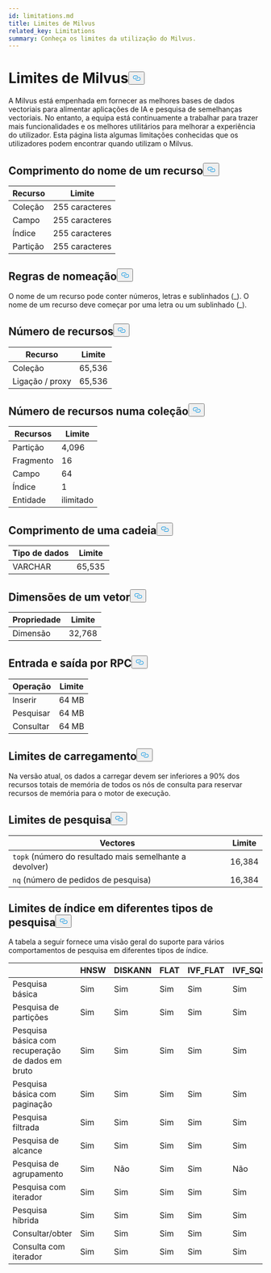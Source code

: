 ```yaml
---
id: limitations.md
title: Limites de Milvus
related_key: Limitations
summary: Conheça os limites da utilização do Milvus.
---
```

<h1 id="Milvus-Limits" class="common-anchor-header">Limites de Milvus<button data-href="#Milvus-Limits" class="anchor-icon" translate="no">
      <svg translate="no"
        aria-hidden="true"
        focusable="false"
        height="20"
        version="1.1"
        viewBox="0 0 16 16"
        width="16"
      >
        <path
          fill="#0092E4"
          fill-rule="evenodd"
          d="M4 9h1v1H4c-1.5 0-3-1.69-3-3.5S2.55 3 4 3h4c1.45 0 3 1.69 3 3.5 0 1.41-.91 2.72-2 3.25V8.59c.58-.45 1-1.27 1-2.09C10 5.22 8.98 4 8 4H4c-.98 0-2 1.22-2 2.5S3 9 4 9zm9-3h-1v1h1c1 0 2 1.22 2 2.5S13.98 12 13 12H9c-.98 0-2-1.22-2-2.5 0-.83.42-1.64 1-2.09V6.25c-1.09.53-2 1.84-2 3.25C6 11.31 7.55 13 9 13h4c1.45 0 3-1.69 3-3.5S14.5 6 13 6z"
        ></path>
      </svg>
    </button></h1><p>A Milvus está empenhada em fornecer as melhores bases de dados vectoriais para alimentar aplicações de IA e pesquisa de semelhanças vectoriais. No entanto, a equipa está continuamente a trabalhar para trazer mais funcionalidades e os melhores utilitários para melhorar a experiência do utilizador. Esta página lista algumas limitações conhecidas que os utilizadores podem encontrar quando utilizam o Milvus.</p>
<h2 id="Length-of-a-resource-name" class="common-anchor-header">Comprimento do nome de um recurso<button data-href="#Length-of-a-resource-name" class="anchor-icon" translate="no">
      <svg translate="no"
        aria-hidden="true"
        focusable="false"
        height="20"
        version="1.1"
        viewBox="0 0 16 16"
        width="16"
      >
        <path
          fill="#0092E4"
          fill-rule="evenodd"
          d="M4 9h1v1H4c-1.5 0-3-1.69-3-3.5S2.55 3 4 3h4c1.45 0 3 1.69 3 3.5 0 1.41-.91 2.72-2 3.25V8.59c.58-.45 1-1.27 1-2.09C10 5.22 8.98 4 8 4H4c-.98 0-2 1.22-2 2.5S3 9 4 9zm9-3h-1v1h1c1 0 2 1.22 2 2.5S13.98 12 13 12H9c-.98 0-2-1.22-2-2.5 0-.83.42-1.64 1-2.09V6.25c-1.09.53-2 1.84-2 3.25C6 11.31 7.55 13 9 13h4c1.45 0 3-1.69 3-3.5S14.5 6 13 6z"
        ></path>
      </svg>
    </button></h2><table>
<thead>
<tr><th>Recurso</th><th>Limite</th></tr>
</thead>
<tbody>
<tr><td>Coleção</td><td>255 caracteres</td></tr>
<tr><td>Campo</td><td>255 caracteres</td></tr>
<tr><td>Índice</td><td>255 caracteres</td></tr>
<tr><td>Partição</td><td>255 caracteres</td></tr>
</tbody>
</table>
<h2 id="Naming-rules" class="common-anchor-header">Regras de nomeação<button data-href="#Naming-rules" class="anchor-icon" translate="no">
      <svg translate="no"
        aria-hidden="true"
        focusable="false"
        height="20"
        version="1.1"
        viewBox="0 0 16 16"
        width="16"
      >
        <path
          fill="#0092E4"
          fill-rule="evenodd"
          d="M4 9h1v1H4c-1.5 0-3-1.69-3-3.5S2.55 3 4 3h4c1.45 0 3 1.69 3 3.5 0 1.41-.91 2.72-2 3.25V8.59c.58-.45 1-1.27 1-2.09C10 5.22 8.98 4 8 4H4c-.98 0-2 1.22-2 2.5S3 9 4 9zm9-3h-1v1h1c1 0 2 1.22 2 2.5S13.98 12 13 12H9c-.98 0-2-1.22-2-2.5 0-.83.42-1.64 1-2.09V6.25c-1.09.53-2 1.84-2 3.25C6 11.31 7.55 13 9 13h4c1.45 0 3-1.69 3-3.5S14.5 6 13 6z"
        ></path>
      </svg>
    </button></h2><p>O nome de um recurso pode conter números, letras e sublinhados (_). O nome de um recurso deve começar por uma letra ou um sublinhado (_).</p>
<h2 id="Number-of-resources" class="common-anchor-header">Número de recursos<button data-href="#Number-of-resources" class="anchor-icon" translate="no">
      <svg translate="no"
        aria-hidden="true"
        focusable="false"
        height="20"
        version="1.1"
        viewBox="0 0 16 16"
        width="16"
      >
        <path
          fill="#0092E4"
          fill-rule="evenodd"
          d="M4 9h1v1H4c-1.5 0-3-1.69-3-3.5S2.55 3 4 3h4c1.45 0 3 1.69 3 3.5 0 1.41-.91 2.72-2 3.25V8.59c.58-.45 1-1.27 1-2.09C10 5.22 8.98 4 8 4H4c-.98 0-2 1.22-2 2.5S3 9 4 9zm9-3h-1v1h1c1 0 2 1.22 2 2.5S13.98 12 13 12H9c-.98 0-2-1.22-2-2.5 0-.83.42-1.64 1-2.09V6.25c-1.09.53-2 1.84-2 3.25C6 11.31 7.55 13 9 13h4c1.45 0 3-1.69 3-3.5S14.5 6 13 6z"
        ></path>
      </svg>
    </button></h2><table>
<thead>
<tr><th>Recurso</th><th>Limite</th></tr>
</thead>
<tbody>
<tr><td>Coleção</td><td>65,536</td></tr>
<tr><td>Ligação / proxy</td><td>65,536</td></tr>
</tbody>
</table>
<h2 id="Number-of-resources-in-a-collection" class="common-anchor-header">Número de recursos numa coleção<button data-href="#Number-of-resources-in-a-collection" class="anchor-icon" translate="no">
      <svg translate="no"
        aria-hidden="true"
        focusable="false"
        height="20"
        version="1.1"
        viewBox="0 0 16 16"
        width="16"
      >
        <path
          fill="#0092E4"
          fill-rule="evenodd"
          d="M4 9h1v1H4c-1.5 0-3-1.69-3-3.5S2.55 3 4 3h4c1.45 0 3 1.69 3 3.5 0 1.41-.91 2.72-2 3.25V8.59c.58-.45 1-1.27 1-2.09C10 5.22 8.98 4 8 4H4c-.98 0-2 1.22-2 2.5S3 9 4 9zm9-3h-1v1h1c1 0 2 1.22 2 2.5S13.98 12 13 12H9c-.98 0-2-1.22-2-2.5 0-.83.42-1.64 1-2.09V6.25c-1.09.53-2 1.84-2 3.25C6 11.31 7.55 13 9 13h4c1.45 0 3-1.69 3-3.5S14.5 6 13 6z"
        ></path>
      </svg>
    </button></h2><table>
<thead>
<tr><th>Recursos</th><th>Limite</th></tr>
</thead>
<tbody>
<tr><td>Partição</td><td>4,096</td></tr>
<tr><td>Fragmento</td><td>16</td></tr>
<tr><td>Campo</td><td>64</td></tr>
<tr><td>Índice</td><td>1</td></tr>
<tr><td>Entidade</td><td>ilimitado</td></tr>
</tbody>
</table>
<h2 id="Length-of-a-string" class="common-anchor-header">Comprimento de uma cadeia<button data-href="#Length-of-a-string" class="anchor-icon" translate="no">
      <svg translate="no"
        aria-hidden="true"
        focusable="false"
        height="20"
        version="1.1"
        viewBox="0 0 16 16"
        width="16"
      >
        <path
          fill="#0092E4"
          fill-rule="evenodd"
          d="M4 9h1v1H4c-1.5 0-3-1.69-3-3.5S2.55 3 4 3h4c1.45 0 3 1.69 3 3.5 0 1.41-.91 2.72-2 3.25V8.59c.58-.45 1-1.27 1-2.09C10 5.22 8.98 4 8 4H4c-.98 0-2 1.22-2 2.5S3 9 4 9zm9-3h-1v1h1c1 0 2 1.22 2 2.5S13.98 12 13 12H9c-.98 0-2-1.22-2-2.5 0-.83.42-1.64 1-2.09V6.25c-1.09.53-2 1.84-2 3.25C6 11.31 7.55 13 9 13h4c1.45 0 3-1.69 3-3.5S14.5 6 13 6z"
        ></path>
      </svg>
    </button></h2><table>
<thead>
<tr><th>Tipo de dados</th><th>Limite</th></tr>
</thead>
<tbody>
<tr><td>VARCHAR</td><td>65,535</td></tr>
</tbody>
</table>
<h2 id="Dimensions-of-a-vector" class="common-anchor-header">Dimensões de um vetor<button data-href="#Dimensions-of-a-vector" class="anchor-icon" translate="no">
      <svg translate="no"
        aria-hidden="true"
        focusable="false"
        height="20"
        version="1.1"
        viewBox="0 0 16 16"
        width="16"
      >
        <path
          fill="#0092E4"
          fill-rule="evenodd"
          d="M4 9h1v1H4c-1.5 0-3-1.69-3-3.5S2.55 3 4 3h4c1.45 0 3 1.69 3 3.5 0 1.41-.91 2.72-2 3.25V8.59c.58-.45 1-1.27 1-2.09C10 5.22 8.98 4 8 4H4c-.98 0-2 1.22-2 2.5S3 9 4 9zm9-3h-1v1h1c1 0 2 1.22 2 2.5S13.98 12 13 12H9c-.98 0-2-1.22-2-2.5 0-.83.42-1.64 1-2.09V6.25c-1.09.53-2 1.84-2 3.25C6 11.31 7.55 13 9 13h4c1.45 0 3-1.69 3-3.5S14.5 6 13 6z"
        ></path>
      </svg>
    </button></h2><table>
<thead>
<tr><th>Propriedade</th><th>Limite</th></tr>
</thead>
<tbody>
<tr><td>Dimensão</td><td>32,768</td></tr>
</tbody>
</table>
<h2 id="Input-and-Output-per-RPC" class="common-anchor-header">Entrada e saída por RPC<button data-href="#Input-and-Output-per-RPC" class="anchor-icon" translate="no">
      <svg translate="no"
        aria-hidden="true"
        focusable="false"
        height="20"
        version="1.1"
        viewBox="0 0 16 16"
        width="16"
      >
        <path
          fill="#0092E4"
          fill-rule="evenodd"
          d="M4 9h1v1H4c-1.5 0-3-1.69-3-3.5S2.55 3 4 3h4c1.45 0 3 1.69 3 3.5 0 1.41-.91 2.72-2 3.25V8.59c.58-.45 1-1.27 1-2.09C10 5.22 8.98 4 8 4H4c-.98 0-2 1.22-2 2.5S3 9 4 9zm9-3h-1v1h1c1 0 2 1.22 2 2.5S13.98 12 13 12H9c-.98 0-2-1.22-2-2.5 0-.83.42-1.64 1-2.09V6.25c-1.09.53-2 1.84-2 3.25C6 11.31 7.55 13 9 13h4c1.45 0 3-1.69 3-3.5S14.5 6 13 6z"
        ></path>
      </svg>
    </button></h2><table>
<thead>
<tr><th>Operação</th><th>Limite</th></tr>
</thead>
<tbody>
<tr><td>Inserir</td><td>64 MB</td></tr>
<tr><td>Pesquisar</td><td>64 MB</td></tr>
<tr><td>Consultar</td><td>64 MB</td></tr>
</tbody>
</table>
<h2 id="Load-limits" class="common-anchor-header">Limites de carregamento<button data-href="#Load-limits" class="anchor-icon" translate="no">
      <svg translate="no"
        aria-hidden="true"
        focusable="false"
        height="20"
        version="1.1"
        viewBox="0 0 16 16"
        width="16"
      >
        <path
          fill="#0092E4"
          fill-rule="evenodd"
          d="M4 9h1v1H4c-1.5 0-3-1.69-3-3.5S2.55 3 4 3h4c1.45 0 3 1.69 3 3.5 0 1.41-.91 2.72-2 3.25V8.59c.58-.45 1-1.27 1-2.09C10 5.22 8.98 4 8 4H4c-.98 0-2 1.22-2 2.5S3 9 4 9zm9-3h-1v1h1c1 0 2 1.22 2 2.5S13.98 12 13 12H9c-.98 0-2-1.22-2-2.5 0-.83.42-1.64 1-2.09V6.25c-1.09.53-2 1.84-2 3.25C6 11.31 7.55 13 9 13h4c1.45 0 3-1.69 3-3.5S14.5 6 13 6z"
        ></path>
      </svg>
    </button></h2><p>Na versão atual, os dados a carregar devem ser inferiores a 90% dos recursos totais de memória de todos os nós de consulta para reservar recursos de memória para o motor de execução.</p>
<h2 id="Search-limits" class="common-anchor-header">Limites de pesquisa<button data-href="#Search-limits" class="anchor-icon" translate="no">
      <svg translate="no"
        aria-hidden="true"
        focusable="false"
        height="20"
        version="1.1"
        viewBox="0 0 16 16"
        width="16"
      >
        <path
          fill="#0092E4"
          fill-rule="evenodd"
          d="M4 9h1v1H4c-1.5 0-3-1.69-3-3.5S2.55 3 4 3h4c1.45 0 3 1.69 3 3.5 0 1.41-.91 2.72-2 3.25V8.59c.58-.45 1-1.27 1-2.09C10 5.22 8.98 4 8 4H4c-.98 0-2 1.22-2 2.5S3 9 4 9zm9-3h-1v1h1c1 0 2 1.22 2 2.5S13.98 12 13 12H9c-.98 0-2-1.22-2-2.5 0-.83.42-1.64 1-2.09V6.25c-1.09.53-2 1.84-2 3.25C6 11.31 7.55 13 9 13h4c1.45 0 3-1.69 3-3.5S14.5 6 13 6z"
        ></path>
      </svg>
    </button></h2><table>
<thead>
<tr><th>Vectores</th><th>Limite</th></tr>
</thead>
<tbody>
<tr><td><code translate="no">topk</code> (número do resultado mais semelhante a devolver)</td><td>16,384</td></tr>
<tr><td><code translate="no">nq</code> (número de pedidos de pesquisa)</td><td>16,384</td></tr>
</tbody>
</table>
<h2 id="Index-limits-on-different-search-types" class="common-anchor-header">Limites de índice em diferentes tipos de pesquisa<button data-href="#Index-limits-on-different-search-types" class="anchor-icon" translate="no">
      <svg translate="no"
        aria-hidden="true"
        focusable="false"
        height="20"
        version="1.1"
        viewBox="0 0 16 16"
        width="16"
      >
        <path
          fill="#0092E4"
          fill-rule="evenodd"
          d="M4 9h1v1H4c-1.5 0-3-1.69-3-3.5S2.55 3 4 3h4c1.45 0 3 1.69 3 3.5 0 1.41-.91 2.72-2 3.25V8.59c.58-.45 1-1.27 1-2.09C10 5.22 8.98 4 8 4H4c-.98 0-2 1.22-2 2.5S3 9 4 9zm9-3h-1v1h1c1 0 2 1.22 2 2.5S13.98 12 13 12H9c-.98 0-2-1.22-2-2.5 0-.83.42-1.64 1-2.09V6.25c-1.09.53-2 1.84-2 3.25C6 11.31 7.55 13 9 13h4c1.45 0 3-1.69 3-3.5S14.5 6 13 6z"
        ></path>
      </svg>
    </button></h2><p>A tabela a seguir fornece uma visão geral do suporte para vários comportamentos de pesquisa em diferentes tipos de índice.</p>
<table>
<thead>
<tr><th></th><th>HNSW</th><th>DISKANN</th><th>FLAT</th><th>IVF_FLAT</th><th>IVF_SQ8</th><th>IVF_PQ</th><th>SCANN</th><th>GPU_IFV_FLAT</th><th>GPU_IVF_PQ</th><th>GPU_CAGRA</th><th>GPU_BRUTE_FORCE</th><th>ÍNDICE_INVERTIDO_ESPARSO</th><th>ESPARSA_VARINHA</th><th>BIN_FLAT</th><th>BIN_IVF_FLAT</th></tr>
</thead>
<tbody>
<tr><td>Pesquisa básica</td><td>Sim</td><td>Sim</td><td>Sim</td><td>Sim</td><td>Sim</td><td>Sim</td><td>Sim</td><td>Sim</td><td>Sim</td><td>Sim</td><td>Sim</td><td>Sim</td><td>Sim</td><td>Sim</td><td>Sim</td></tr>
<tr><td>Pesquisa de partições</td><td>Sim</td><td>Sim</td><td>Sim</td><td>Sim</td><td>Sim</td><td>Sim</td><td>Sim</td><td>Sim</td><td>Sim</td><td>Sim</td><td>Sim</td><td>Sim</td><td>Sim</td><td>Sim</td><td>Sim</td></tr>
<tr><td>Pesquisa básica com recuperação de dados em bruto</td><td>Sim</td><td>Sim</td><td>Sim</td><td>Sim</td><td>Sim</td><td>Sim</td><td>Sim</td><td>Sim</td><td>Sim</td><td>Sim</td><td>Sim</td><td>Sim</td><td>Sim</td><td>Sim</td><td>Sim</td></tr>
<tr><td>Pesquisa básica com paginação</td><td>Sim</td><td>Sim</td><td>Sim</td><td>Sim</td><td>Sim</td><td>Sim</td><td>Sim</td><td>Sim</td><td>Sim</td><td>Sim</td><td>Sim</td><td>Sim</td><td>Sim</td><td>Sim</td><td>Sim</td></tr>
<tr><td>Pesquisa filtrada</td><td>Sim</td><td>Sim</td><td>Sim</td><td>Sim</td><td>Sim</td><td>Sim</td><td>Sim</td><td>Sim</td><td>Sim</td><td>Sim</td><td>Sim</td><td>Sim</td><td>Sim</td><td>Sim</td><td>Sim</td></tr>
<tr><td>Pesquisa de alcance</td><td>Sim</td><td>Sim</td><td>Sim</td><td>Sim</td><td>Sim</td><td>Sim</td><td>Sim</td><td>Não</td><td>Não</td><td>Não</td><td>Não</td><td>Não</td><td>Não</td><td>Sim</td><td>Sim</td></tr>
<tr><td>Pesquisa de agrupamento</td><td>Sim</td><td>Não</td><td>Sim</td><td>Sim</td><td>Não</td><td>Não</td><td>Não</td><td>Não</td><td>Não</td><td>Não</td><td>Não</td><td>Não</td><td>Não</td><td>Não</td><td>Não</td></tr>
<tr><td>Pesquisa com iterador</td><td>Sim</td><td>Sim</td><td>Sim</td><td>Sim</td><td>Sim</td><td>Sim</td><td>Sim</td><td>Não</td><td>Não</td><td>Não</td><td>Não</td><td>Não</td><td>Não</td><td>Não</td><td>Não</td></tr>
<tr><td>Pesquisa híbrida</td><td>Sim</td><td>Sim</td><td>Sim</td><td>Sim</td><td>Sim</td><td>Sim</td><td>Sim</td><td>Sim</td><td>Sim</td><td>Sim</td><td>Sim</td><td>Sim(Só RRFRanker)</td><td>Sim(Apenas RRFRanker)</td><td>Sim</td><td>Sim</td></tr>
<tr><td>Consultar/obter</td><td>Sim</td><td>Sim</td><td>Sim</td><td>Sim</td><td>Sim</td><td>Sim</td><td>Sim</td><td>Sim</td><td>Sim</td><td>Sim</td><td>Sim</td><td>Sim</td><td>Sim</td><td>Sim</td><td>Sim</td></tr>
<tr><td>Consulta com iterador</td><td>Sim</td><td>Sim</td><td>Sim</td><td>Sim</td><td>Sim</td><td>Sim</td><td>Sim</td><td>Não</td><td>Não</td><td>Não</td><td>Não</td><td>Sim</td><td>Sim</td><td>Sim</td><td>Sim</td></tr>
</tbody>
</table>
